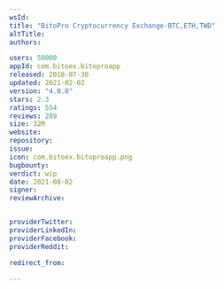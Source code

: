 ```yaml
---
wsId: 
title: "BitoPro Cryptocurrency Exchange-BTC,ETH,TWD"
altTitle: 
authors:

users: 50000
appId: com.bitoex.bitoproapp
released: 2018-07-30
updated: 2021-02-02
version: "4.0.0"
stars: 2.3
ratings: 554
reviews: 289
size: 32M
website: 
repository: 
issue: 
icon: com.bitoex.bitoproapp.png
bugbounty: 
verdict: wip
date: 2021-08-02
signer: 
reviewArchive:


providerTwitter: 
providerLinkedIn: 
providerFacebook: 
providerReddit: 

redirect_from:

---
```



